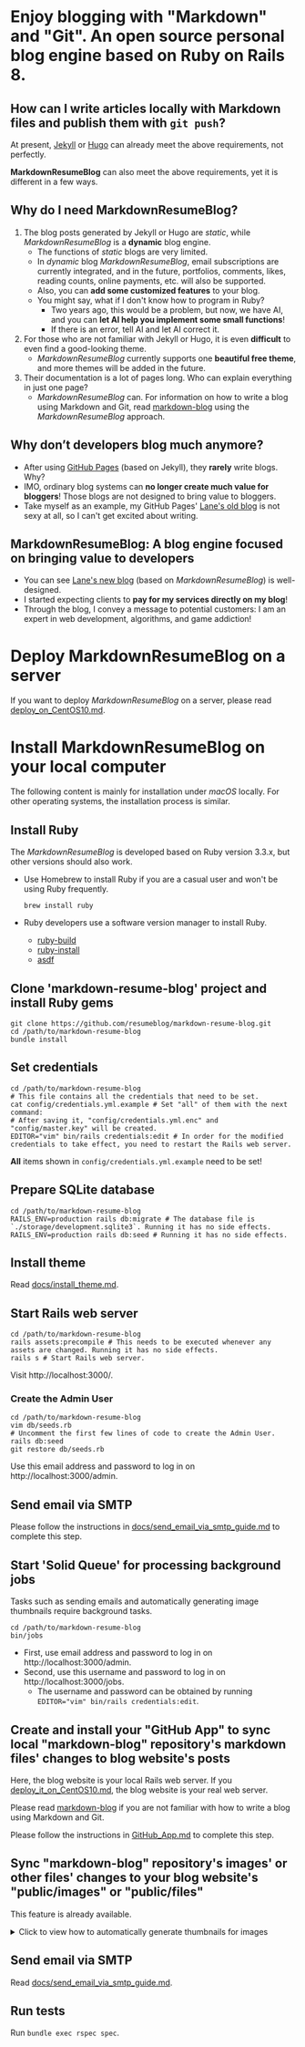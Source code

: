 # Enjoy blogging with "Markdown" and "Git". An open source personal blog engine based on Ruby on Rails 8.

## How can I write articles locally with Markdown files and publish them with `git push`? 

At present, [Jekyll](https://jekyllrb.com/) or [Hugo](https://gohugo.io/) can already meet the above requirements, not perfectly.

**MarkdownResumeBlog** can also meet the above requirements, yet it is different in a few ways.

## Why do I need **MarkdownResumeBlog**?

1. The blog posts generated by Jekyll or Hugo are *static*, while *MarkdownResumeBlog* is a **dynamic** blog engine.
    - The functions of *static* blogs are very limited.
    - In *dynamic* blog *MarkdownResumeBlog*, email subscriptions are currently integrated, and in the future, portfolios, comments, likes, reading counts, online payments, etc. will also be supported.
    - Also, you can **add some customized features** to your blog.
    - You might say, what if I don't know how to program in Ruby?
        - Two years ago, this would be a problem, but now, we have AI, and you can **let AI help you implement some small functions**!
        - If there is an error, tell AI and let AI correct it.
2. For those who are not familiar with Jekyll or Hugo, it is even **difficult** to even find a good-looking theme.
    - *MarkdownResumeBlog* currently supports one **beautiful free theme**, and more themes will be added in the future.
3. Their documentation is a lot of pages long. Who can explain everything in just one page?
    - *MarkdownResumeBlog* can. For information on how to write a blog using Markdown and Git, read [markdown-blog](https://github.com/resumeblog/markdown-blog) using the *MarkdownResumeBlog* approach.

## Why don’t developers blog much anymore?

- After using [GitHub Pages](https://pages.github.com/) (based on Jekyll), they **rarely** write blogs. Why?
- IMO, ordinary blog systems can **no longer create much value for bloggers**! Those blogs are not designed to bring value to bloggers.
- Take myself as an example, my GitHub Pages' [Lane's old blog](https://gazeldx.github.io/) is not sexy at all, so I can't get excited about writing.

## MarkdownResumeBlog: A blog engine focused on bringing value to developers

- You can see [Lane's new blog](https://lane.blog5.com) (based on *MarkdownResumeBlog*) is well-designed.
- I started expecting clients to **pay for my services directly on my blog**!
- Through the blog, I convey a message to potential customers: I am an expert in web development, algorithms, and game addiction!

# Deploy MarkdownResumeBlog on a server 

If you want to deploy *MarkdownResumeBlog* on a server, please read [deploy_on_CentOS10.md](/docs/deploy/deploy_on_CentOS10.md).

# Install MarkdownResumeBlog on your local computer

The following content is mainly for installation under *macOS* locally. For other operating systems, the installation process is similar.

## Install Ruby

The *MarkdownResumeBlog* is developed based on Ruby version 3.3.x, but other versions should also work.

- Use Homebrew to install Ruby if you are a casual user and won't be using Ruby frequently.

   ```shell
   brew install ruby
   ```

- Ruby developers use a software version manager to install Ruby.
    - [ruby-build](https://github.com/rbenv/ruby-build)
    - [ruby-install](https://github.com/postmodern/ruby-install)
    - [asdf](https://github.com/asdf-vm/asdf)

## Clone 'markdown-resume-blog' project and install Ruby gems

```shell
git clone https://github.com/resumeblog/markdown-resume-blog.git
cd /path/to/markdown-resume-blog
bundle install
```

## Set credentials

```shell
cd /path/to/markdown-resume-blog
# This file contains all the credentials that need to be set.
cat config/credentials.yml.example # Set "all" of them with the next command:
# After saving it, "config/credentials.yml.enc" and "config/master.key" will be created.
EDITOR="vim" bin/rails credentials:edit # In order for the modified credentials to take effect, you need to restart the Rails web server.
```

**All** items shown in `config/credentials.yml.example` need to be set!

## Prepare SQLite database

```shell
cd /path/to/markdown-resume-blog
RAILS_ENV=production rails db:migrate # The database file is `./storage/development.sqlite3`. Running it has no side effects.
RAILS_ENV=production rails db:seed # Running it has no side effects.
```

## Install theme

Read [docs/install_theme.md](/docs/install_theme.md).

## Start Rails web server

```shell
cd /path/to/markdown-resume-blog
rails assets:precompile # This needs to be executed whenever any assets are changed. Running it has no side effects.
rails s # Start Rails web server.
```

Visit http://localhost:3000/.

### Create the Admin User

```shell
cd /path/to/markdown-resume-blog
vim db/seeds.rb
# Uncomment the first few lines of code to create the Admin User.
rails db:seed
git restore db/seeds.rb
```

Use this email address and password to log in on http://localhost:3000/admin.

## Send email via SMTP

Please follow the instructions in [docs/send_email_via_smtp_guide.md](/docs/send_email_via_smtp_guide.md) to complete this step.

## Start 'Solid Queue' for processing background jobs

Tasks such as sending emails and automatically generating image thumbnails require background tasks.

```shell
cd /path/to/markdown-resume-blog
bin/jobs
```

- First, use email address and password to log in on http://localhost:3000/admin.
- Second, use this username and password to log in on http://localhost:3000/jobs.
    - The username and password can be obtained by running `EDITOR="vim" bin/rails credentials:edit`.

## Create and install your "GitHub App" to sync local "markdown-blog" repository's markdown files' changes to blog website's posts

Here, the blog website is your local Rails web server. If you [deploy_it_on_CentOS10.md](/docs/deploy/deploy_on_CentOS10.md), the blog website is your real web server.

Please read [markdown-blog](https://github.com/resumeblog/markdown-blog) if you are not familiar with how to write a blog using Markdown and Git.

Please follow the instructions in [GitHub_App.md](/docs/GitHub_App.md) to complete this step.

## Sync "markdown-blog" repository's images' or other files' changes to your blog website's "public/images" or "public/files"

This feature is already available.

<details>
  <summary>Click to view how to automatically generate thumbnails for images</summary>
  Because we will automatically generate thumbnails for images, you need to install [ImageMagick](https://imagemagick.org/).
If you don't care about thumbnails when debugging locally, you can skip this step and only install ImageMagick on the server.

```shell
# Warning: This command may take a long time and download a lot of packages!
brew install imagemagick
```
</details>

## Send email via SMTP

Read [docs/send_email_via_smtp_guide.md](/docs/send_email_via_smtp_guide.md).

## Run tests

Run `bundle exec rspec spec`.
